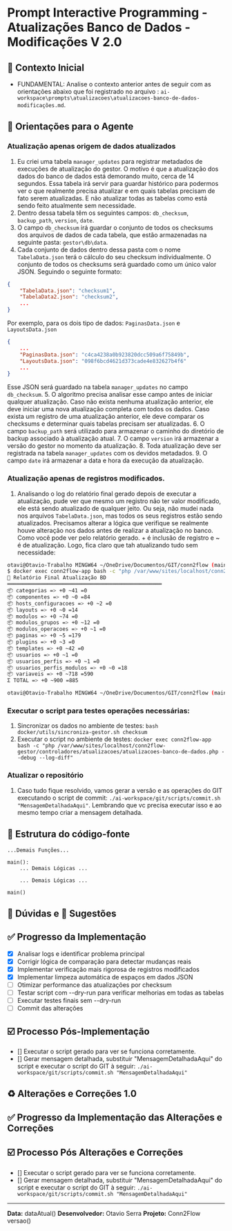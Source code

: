 # Prompt Interactive Programming - Atualizações Banco de Dados - Modificações V 2.0

## 🎯 Contexto Inicial
- FUNDAMENTAL: Analise o contexto anterior antes de seguir com as orientações abaixo que foi registrado no arquivo : `ai-workspace\prompts\atualizacoes\atualizacoes-banco-de-dados-modificações.md`.

## 📝 Orientações para o Agente

### Atualização apenas origem de dados atualizados
1. Eu criei uma tabela `manager_updates` para registrar metadados de execuções de atualização do gestor. O motivo é que a atualização dos dados do banco de dados está demorando muito, cerca de 14 segundos. Essa tabela irá servir para guardar histórico para podermos ver o que realmente precisa atualizar e em quais tabelas precisam de fato serem atualizadas. E não atualizar todas as tabelas como está sendo feito atualmente sem necessidade.
2. Dentro dessa tabela têm os seguintes campos: `db_checksum`, `backup_path`, `version`, `date`.
3. O campo `db_checksum` irá guardar o conjunto de todos os checksums dos arquivos de dados de cada tabela, que estão armazenadas na seguinte pasta: `gestor\db\data`.
4. Cada conjunto de dados dentro dessa pasta com o nome `TabelaData.json` terá o cálculo do seu checksum individualmente. O conjunto de todos os checksums será guardado como um único valor JSON. Seguindo o seguinte formato:
```json
{
    "TabelaData.json": "checksum1",
    "TabelaData2.json": "checksum2",
    ...
}
```
Por exemplo, para os dois tipo de dados: `PaginasData.json` e `LayoutsData.json`
```json
{
    ...
    "PaginasData.json": "c4ca4238a0b923820dcc509a6f75849b",
    "LayoutsData.json": "098f6bcd4621d373cade4e832627b4f6"
    ...
}
```
Esse JSON será guardado na tabela `manager_updates` no campo `db_checksum`.
5. O algoritmo precisa analisar esse campo antes de iniciar qualquer atualização. Caso não exista nenhuma atualização anterior, ele deve iniciar uma nova atualização completa com todos os dados. Caso exista um registro de uma atualização anterior, ele deve comparar os checksums e determinar quais tabelas precisam ser atualizadas.
6. O campo `backup_path` será utilizado para armazenar o caminho do diretório de backup associado à atualização atual.
7. O campo `version` irá armazenar a versão do gestor no momento da atualização.
8. Toda atualização deve ser registrada na tabela `manager_updates` com os devidos metadados.
9. O campo `date` irá armazenar a data e hora da execução da atualização.

### Atualização apenas de registros modificados.
1. Analisando o log do relatório final gerado depois de executar a atualização, pude ver que mesmo um registro não ter valor modificado, ele está sendo atualizado de qualquer jeito. Ou seja, não mudei nada nos arquivos `TabelaData.json`, mas todos os seus registros estão sendo atualizados. Precisamos alterar a lógica que verifique se realmente houve alteração nos dados antes de realizar a atualização no banco. Como você pode ver pelo relatório gerado. + é inclusão de registro e ~ é de atualização. Logo, fica claro que tah atualizando tudo sem necessidade:
```bash
otavi@Otavio-Trabalho MINGW64 ~/OneDrive/Documentos/GIT/conn2flow (main)
$ docker exec conn2flow-app bash -c "php /var/www/sites/localhost/conn2flow-gestor/controladores/atualizacoes/atualizacoes-banco-de-dados.php --debug --log-diff"
📝 Relatório Final Atualização BD
══════════════════════════════════════════════════
📦 categorias => +0 ~41 =0
📦 componentes => +0 ~0 =84
📦 hosts_configuracoes => +0 ~2 =0
📦 layouts => +0 ~0 =14
📦 modulos => +0 ~74 =0
📦 modulos_grupos => +0 ~12 =0
📦 modulos_operacoes => +0 ~1 =0
📦 paginas => +0 ~5 =179
📦 plugins => +0 ~3 =0
📦 templates => +0 ~42 =0
📦 usuarios => +0 ~1 =0
📦 usuarios_perfis => +0 ~1 =0
📦 usuarios_perfis_modulos => +0 ~0 =18
📦 variaveis => +0 ~718 =590
Σ TOTAL => +0 ~900 =885

otavi@Otavio-Trabalho MINGW64 ~/OneDrive/Documentos/GIT/conn2flow (main)
```

### Executar o script para testes operações necessárias:
1. Sincronizar os dados no ambiente de testes: `bash docker/utils/sincroniza-gestor.sh checksum`
2. Executar o script no ambiente de testes: `docker exec conn2flow-app bash -c "php /var/www/sites/localhost/conn2flow-gestor/controladores/atualizacoes/atualizacoes-banco-de-dados.php --debug --log-diff"`

### Atualizar o repositório
1. Caso tudo fique resolvido, vamos gerar a versão e as operações do GIT executando o script de commit: `./ai-workspace/git/scripts/commit.sh "MensagemDetalhadaAqui"`. Lembrando que vc precisa executar isso e ao mesmo tempo criar a mensagem detalhada.

## 🧭 Estrutura do código-fonte
```
...Demais Funções...

main():
    ... Demais Lógicas ...
    
    ... Demais Lógicas ...

main()
```

## 🤔 Dúvidas e 📝 Sugestões

## ✅ Progresso da Implementação
- [x] Analisar logs e identificar problema principal
- [x] Corrigir lógica de comparação para detectar mudanças reais
- [x] Implementar verificação mais rigorosa de registros modificados  
- [x] Implementar limpeza automática de espaços em dados JSON
- [ ] Otimizar performance das atualizações por checksum
- [ ] Testar script com --dry-run para verificar melhorias em todas as tabelas
- [ ] Executar testes finais sem --dry-run
- [ ] Commit das alterações

## ☑️ Processo Pós-Implementação
- [] Executar o script gerado para ver se funciona corretamente.
- [] Gerar mensagem detalhada, substituir "MensagemDetalhadaAqui" do script e executar o script do GIT à seguir: `./ai-workspace/git/scripts/commit.sh "MensagemDetalhadaAqui"`

## ♻️ Alterações e Correções 1.0

## ✅ Progresso da Implementação das Alterações e Correções

## ☑️ Processo Pós Alterações e Correções
- [] Executar o script gerado para ver se funciona corretamente.
- [] Gerar mensagem detalhada, substituir "MensagemDetalhadaAqui" do script e executar o script do GIT à seguir: `./ai-workspace/git/scripts/commit.sh "MensagemDetalhadaAqui"`

---
**Data:** dataAtual()
**Desenvolvedor:** Otavio Serra
**Projeto:** Conn2Flow versao()